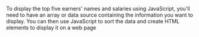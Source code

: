 To display the top five earners' names and salaries using JavaScript, you'll need to have an array or data source containing the information you want to display. You can then use JavaScript to sort the data and create HTML elements to display it on a web page
